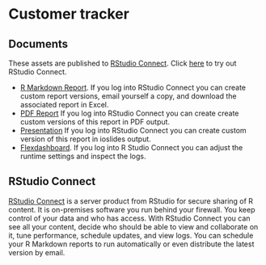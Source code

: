 # Customer tracker

## Documents

These assets are published to [RStudio Connect](https://www.rstudio.com/products/connect/). Click [here](https://beta.rstudioconnect.com/connect/) to try out RStudio Connect.

* [R Markdown Report](http://colorado.rstudio.com/rsc/tracker-report/tracker-report.html). If you log into RStudio Connect you can create custom report versions, email yourself a copy, and download the associated report in Excel.
* [PDF Report](http://colorado.rstudio.com:3939/content/1109/tracker-pdf.pdf) If you log into RStudio Connect you can create create custom versions of this report in PDF output.
* [Presentation](http://colorado.rstudio.com:3939/content/1110/tracker-ioslides.html) If you log into RStudio Connect you can create custom version of this report in ioslides output.
* [Flexdashboard](http://colorado.rstudio.com:3939/content/1094/). If you log into R Studio Connect you can adjust the runtime settings and inspect the logs.

## RStudio Connect

[RStudio Connect](https://beta.rstudioconnect.com/connect/) is a server product from RStudio for secure sharing of R content. It is on-premises software you run behind your firewall. You keep control of your data and who has access. With RStudio Connect you can see all your content, decide who should be able to view and collaborate on it, tune performance, schedule updates, and view logs. You can schedule your R Markdown reports to run automatically or even distribute the latest version by email.
